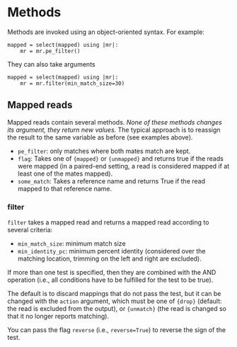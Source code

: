 # Methods

Methods are invoked using an object-oriented syntax. For example:

    mapped = select(mapped) using |mr|:
        mr = mr.pe_filter()

They can also take arguments

    mapped = select(mapped) using |mr|:
        mr = mr.filter(min_match_size=30)

## Mapped reads

Mapped reads contain several methods. *None of these methods changes its
argument, they return new values.* The typical approach is to reassign the
result to the same variable as before (see examples above).

- `pe_filter`:
    only matches where both mates match are kept.
- `flag`: Takes one of `{mapped}` or `{unmapped}` and returns true if the reads
  were mapped (in a paired-end setting, a read is considered mapped if at least
  one of the mates mapped).
- `some_match`: Takes a reference name and returns True if the read mapped to
  that reference name.

### filter

`filter` takes a mapped read and returns a mapped read according to several
criteria:

- `min_match_size`: minimum match size
- `min_identity_pc`: minimum percent identity (considered over the matching
  location, trimming on the left and right are excluded).

If more than one test is specified, then they are combined with the AND
operation (i.e., all conditions have to be fulfilled for the test to be true).

The default is to discard mappings that do not pass the test, but it can be
changed with the `action` argument, which must be one of `{drop}` (default:
the read is excluded from the output), or `{unmatch}` (the read is changed so
that it no longer reports matching).

You can pass the flag `reverse` (i.e., `reverse=True`) to reverse the sign of
the test.

